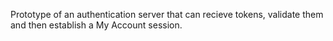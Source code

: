 Prototype of an authentication server that can recieve tokens, validate them and then establish a My Account session.